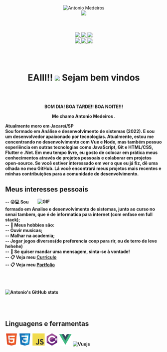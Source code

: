 <div align="center">    
<img src="https://komarev.com/ghpvc/?username=AntonioMDSantos" alt="Antonio Medeiros" />    
</div>         
<div align="center">
<img src="https://cdn.pixabay.com/animation/2022/10/11/03/16/03-16-38-134_512.gif" style="width: 50vh"></img>
</div>
<br>
<br>
<br>

<div align="center">
  <a href="https://github.com/AntonioMDSantos" target="_blank">
    <img src="https://img.shields.io/badge/GitHub-100000?style=for-the-badge&logo=github&logoColor=white" target="_blank">
  </a>
  <a href = "mailto:tony-ms@hotmail.com">
    <img src="https://img.shields.io/badge/Gmail-D14836?style=for-the-badge&logo=gmail&logoColor=white">
  </a>
  <a href="https://www.linkedin.com/in/antoniomdsantoss/" target="_blank">
    <img src="https://img.shields.io/badge/-LinkedIn-%230077B5?style=for-the-badge&logo=linkedin&logoColor=white" target="_blank">
  </a>
  <br>
  <a href="https://instagram.com/medeirossts" target="_blank">
    <img src="https://img.shields.io/badge/-Instagram-%23E4405F?style=for-the-badge&logo=instagram&logoColor=white" target="_blank">
  </a>
  <a href="https://steamcommunity.com/id/Tonezinn/" target="_blank">
    <img src="https://img.shields.io/badge/Steam-000000?style=for-the-badge&logo=steam&logoColor=white" target="_blank">
  </a>
          <a href="https://my-interative-portfolio.vercel.app/" target="_blank">
             <img src="https://img.shields.io/badge/vercel-%23000000.svg?style=for-the-badge&logo=vercel&logoColor=white" target="_blank">                
         </a>
</div>

<br>
<br>
<br>



<h1 align="center"> EAIII!! <img src="https://emojipedia-us.s3.amazonaws.com/source/noto-emoji-animations/344/waving-hand_1f44b.gif" width="50px"> Sejam bem vindos </h1>
<br />
<br />
         <p align="center">
<b> BOM DIA! BOA TARDE!! BOA NOITE!!!
  </a><br />
  <p align="center">
    Me chamo <b> Antonio Medeiros </b>.
    </p>
    <p align="left">
  Atualmente moro em Jacareí/SP <br/>
 Sou formado em Análise e desenvolvimento de sistemas (2022). E sou um desenvolvedor apaixonado por tecnologias. Atualmente, estou me concentrando no desenvolvimento com Vue e Node, mas também possuo experiência em outras tecnologias como JavaScript, Git e HTML/CSS, Flutter e .Net. Em meu tempo livre, eu gosto de colocar em prática meus conhecimentos através de projetos pessoais e colaborar em projetos open-source. Se você estiver interessado em ver o que eu já fiz, dê uma olhada no meu GitHub. Lá você encontrará meus projetos mais recentes e minhas contribuições para a comunidade de desenvolvimento.
  </p>
  
## Meus interesses pessoais

<img align="right" alt="GIF" src="https://octocat-generator-assets.githubusercontent.com/my-octocat-1625099472777.png" width="400px" />
--  😛💻 Sou formado em Analise e desenvolvimento de sistemas, junto ao curso no senai tambem, que é de informatica para internet (com enfase em full stack);<br>
--  👾 Meus hobbies são:<br>
   --  Ouvir musicas;<br>
   --  Malhar na academia;<br>
   --  Jogar jogos diversos(de preferencia coop para rir, ou de terro de leve hehehe)<br>
--  💬 Se quiser mandar uma mensagem, sinta-se à vontade!<br>
--  📋 Veja meu <a href="https://drive.google.com/file/d/1azVO8-rQrVCiSzsmgFIJ3PigbShBikNN/view?usp=sharing" target="_blank"> Curriculo</a><br>
--  📋 Veja meu <a href="https://my-interative-portfolio.vercel.app/">Portfolio</a>
<br>
<br>
<br>
<br>
    
![Antonio's GitHub stats](https://github-readme-stats.vercel.app/api?username=AntonioMDSantos&theme=dark&show_icons=true)
<br>
<br>
<br>
<br>

## Linguagens e ferramentas 
<p align="left">
  <img src="https://raw.githubusercontent.com/devicons/devicon/9f4f5cdb393299a81125eb5127929ea7bfe42889/icons/html5/html5-original.svg" alt="HTML5" width="40" height="40"/>
  <img src="https://raw.githubusercontent.com/devicons/devicon/9f4f5cdb393299a81125eb5127929ea7bfe42889/icons/css3/css3-original.svg" alt="CSS3" width="40" height="40"/>
  <img src="https://raw.githubusercontent.com/devicons/devicon/9f4f5cdb393299a81125eb5127929ea7bfe42889/icons/javascript/javascript-original.svg" alt="JS" width="40" height="40"/>
  <img src="https://raw.githubusercontent.com/devicons/devicon/9f4f5cdb393299a81125eb5127929ea7bfe42889/icons/csharp/csharp-original.svg" alt="C#" width="40" height="40"/>
  <img src="https://raw.githubusercontent.com/devicons/devicon/9f4f5cdb393299a81125eb5127929ea7bfe42889/icons/vuejs/vuejs-original.svg" alt="Vuejs" width="40" height="40"/>
  <img src="https://raw.githubusercontent.com/jmnote/z-icons/master/svg/java.svg" alt="Vuejs" width="40" height="40"/>
  <br>
  <br>
  <br>

  
  
<!--   ![Snake animation](https://github.com/AntonioMDSantos/AntonioMDSantos/blob/output/github-contribution-grid-snake.svg) -->
